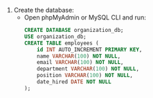 
1. Create the database:
   - Open phpMyAdmin or MySQL CLI and run:
     ```sql
     CREATE DATABASE organization_db;
     USE organization_db;
     CREATE TABLE employees (
         id INT AUTO_INCREMENT PRIMARY KEY,
         name VARCHAR(100) NOT NULL,
         email VARCHAR(100) NOT NULL,
         department VARCHAR(100) NOT NULL,
         position VARCHAR(100) NOT NULL,
         date_hired DATE NOT NULL
     );
    

